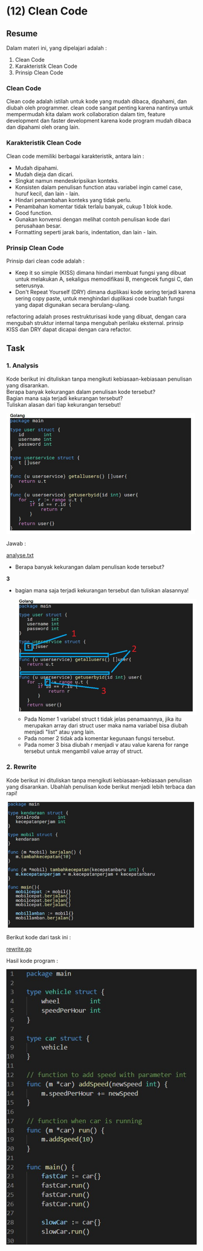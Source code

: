 # (12) Clean Code

## Resume
Dalam materi ini, yang dipelajari adalah :
1. Clean Code
2. Karakteristik Clean Code
3. Prinsip Clean Code

### Clean Code
Clean code adalah istilah untuk kode yang mudah dibaca, dipahami, dan diubah oleh programmer. clean code sangat penting karena nantinya untuk mempermudah kita dalam work collaboration dalam tim, feature development dan faster development karena kode program mudah dibaca dan dipahami oleh orang lain.

### Karakteristik Clean Code
Clean code memiliki berbagai karakteristik, antara lain :
- Mudah dipahami.
- Mudah dieja dan dicari.
- Singkat namun mendeskripsikan konteks.
- Konsisten dalam penulisan function atau variabel ingin camel case, huruf kecil, dan lain - lain.
- Hindari penambahan konteks yang tidak perlu.
- Penambahan komentar tidak terlalu banyak, cukup 1 blok kode.
- Good function.
- Gunakan konvensi dengan melihat contoh penulisan kode dari perusahaan besar.
- Formatting seperti jarak baris, indentation, dan lain - lain.

### Prinsip Clean Code
Prinsip dari clean code adalah :
- Keep it so simple (KISS) dimana hindari membuat fungsi yang dibuat untuk melakukan A, sekaligus memodifikasi B, mengecek fungsi C, dan seterusnya.
- Don't Repeat Yourself (DRY) dimana duplikasi kode sering terjadi karena sering copy paste, untuk menghindari duplikasi code buatlah fungsi yang dapat digunakan secara berulang-ulang.

refactoring adalah proses restrukturisasi kode yang dibuat, dengan cara mengubah struktur internal tanpa mengubah perilaku eksternal. prinsip KISS dan DRY dapat dicapai dengan cara refactor.

## Task
### 1. Analysis
Kode berikut ini dituliskan tanpa mengikuti kebiasaan-kebiasaan penulisan yang disarankan.  
Berapa banyak kekurangan dalam penulisan kode tersebut?  
Bagian mana saja terjadi kekurangan tersebut?  
Tuliskan alasan dari tiap kekurangan tersebut!

<img src="./screenshots/soal_1.jpg" width="500">

Jawab :

[analyse.txt](./praktikum/analyse.txt)

- Berapa banyak kekurangan dalam penulisan kode tersebut?

**3**

- bagian mana saja terjadi kekurangan tersebut dan tuliskan alasannya!

    <img src="./screenshots/jawab_1.jpg" width="500">

  - Pada Nomer 1 variabel struct t tidak jelas penamaannya, jika itu merupakan array dari struct user maka nama variabel bisa diubah menjadi "list" atau yang lain.
  - Pada nomer 2 tidak ada komentar kegunaan fungsi tersebut.
  - Pada nomer 3 bisa diubah r menjadi v atau value karena for range tersebut untuk mengambil value array of struct.

### 2. Rewrite
Kode berikut ini dituliskan tanpa mengikuti kebiasaan-kebiasaan penulisan yang disarankan. Ubahlah penulisan kode berikut menjadi lebih terbaca dan rapi!

<img src="./screenshots/soal_2.jpg" width="500">

Berikut kode dari task ini :

[rewrite.go](./praktikum/rewrite.go)

Hasil kode program :

<img src="./screenshots/jawab_2.jpg" width="700">